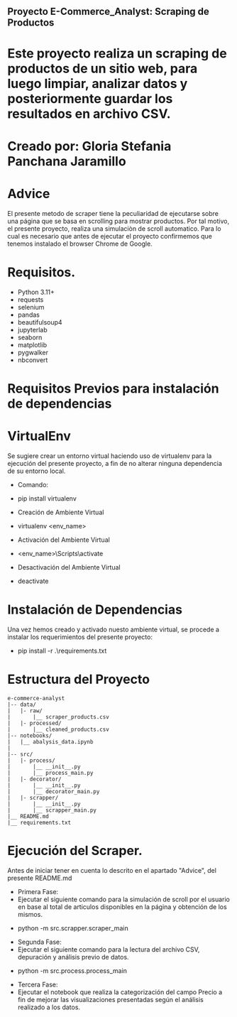 ## Proyecto E-Commerce_Analyst: Scraping de Productos
# Este proyecto realiza un scraping de productos de un sitio web, para luego limpiar, analizar datos y posteriormente guardar los resultados en archivo CSV.
# Creado por: Gloria Stefania Panchana Jaramillo

# Advice
El presente metodo de scraper tiene la peculiaridad de ejecutarse sobre una página que se basa en scrolling para mostrar productos.
Por tal motivo, el presente proyecto, realiza una simulaciòn de scroll automatico. Para lo cual es necesario que antes de ejecutar el proyecto confirmemos que
tenemos instalado el browser Chrome de Google.

# Requisitos.

*   Python 3.11+
*   requests
*   selenium
*   pandas
*   beautifulsoup4
*   jupyterlab
*   seaborn
*   matplotlib
*   pygwalker
*   nbconvert

# Requisitos Previos para instalación de dependencias
# VirtualEnv

Se sugiere crear un entorno virtual haciendo uso de virtualenv para la ejecución del presente proyecto, a fin de no alterar ninguna dependencia de su entorno local.

- Comando:

*   pip install virtualenv

- Creación de Ambiente Virtual

*   virtualenv <env_name>

- Activación del Ambiente Virtual

*   <env_name>\Scripts\activate

- Desactivación del Ambiente Virtual

*   deactivate

# Instalación de Dependencias

Una vez hemos creado y activado nuesto ambiente virtual, se procede a instalar los requerimientos del presente proyecto:

*   pip install -r .\requirements.txt

# Estructura del Proyecto

    e-commerce-analyst
    |-- data/
    |   |- raw/
    |       |__ scraper_products.csv
    |   |- processed/
    |       |__ cleaned_products.csv
    |-- notebooks/
    |   |__ abalysis_data.ipynb
    |
    |-- src/
    |   |- process/
    |       |__ __init__.py
    |       |__ process_main.py
    |   |- decorator/
    |       |__ __init__.py
    |       |__ decorator_main.py
    |   |- scrapper/
    |       |__ __init__.py
    |       |__ scrapper_main.py
    |__ README.md
    |__ requirements.txt

# Ejecución del Scraper.

Antes de iniciar tener en cuenta lo descrito en el apartado "Advice", del presente README.md

-   Primera Fase:
-   Ejecutar el siguiente comando para la simulación de scroll por el usuario en base al total de articulos disponibles en la página y obtención de los mismos. 
*   python -m src.scrapper.scraper_main

-   Segunda Fase:
-   Ejecutar el siguiente comando para la lectura del archivo CSV, depuración y análisis previo de datos.
*   python -m src.process.process_main

-   Tercera Fase:
-   Ejecutar el notebook que realiza la categorización del campo Precio a fin de mejorar las visualizaciones presentadas según el análisis realizado a los datos.